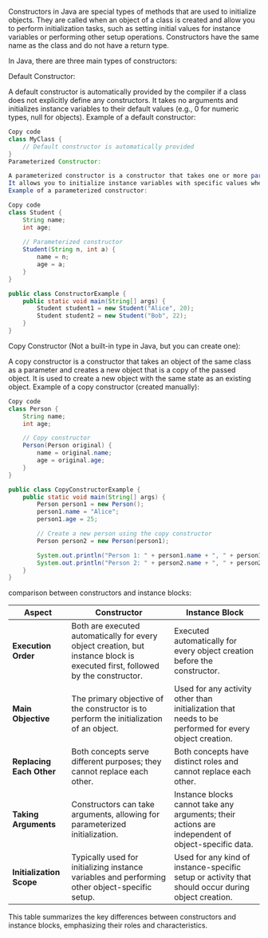Constructors in Java are special types of methods that are used to initialize objects. They are called when an object of a class is created and allow you to perform initialization tasks, such as setting initial values for instance variables or performing other setup operations. Constructors have the same name as the class and do not have a return type.

In Java, there are three main types of constructors:

Default Constructor:

A default constructor is automatically provided by the compiler if a class does not explicitly define any constructors.
It takes no arguments and initializes instance variables to their default values (e.g., 0 for numeric types, null for objects).
Example of a default constructor:

```java
Copy code
class MyClass {
    // Default constructor is automatically provided
}
Parameterized Constructor:

A parameterized constructor is a constructor that takes one or more parameters (arguments).
It allows you to initialize instance variables with specific values when an object is created.
Example of a parameterized constructor:
```
```java
Copy code
class Student {
    String name;
    int age;
    
    // Parameterized constructor
    Student(String n, int a) {
        name = n;
        age = a;
    }
}

public class ConstructorExample {
    public static void main(String[] args) {
        Student student1 = new Student("Alice", 20);
        Student student2 = new Student("Bob", 22);
    }
}
```
Copy Constructor (Not a built-in type in Java, but you can create one):

A copy constructor is a constructor that takes an object of the same class as a parameter and creates a new object that is a copy of the passed object.
It is used to create a new object with the same state as an existing object.
Example of a copy constructor (created manually):

```java
Copy code
class Person {
    String name;
    int age;

    // Copy constructor
    Person(Person original) {
        name = original.name;
        age = original.age;
    }
}

public class CopyConstructorExample {
    public static void main(String[] args) {
        Person person1 = new Person();
        person1.name = "Alice";
        person1.age = 25;

        // Create a new person using the copy constructor
        Person person2 = new Person(person1);

        System.out.println("Person 1: " + person1.name + ", " + person1.age);
        System.out.println("Person 2: " + person2.name + ", " + person2.age);
    }
}
```
 comparison between constructors and instance blocks:

| Aspect                                          | Constructor                                       | Instance Block                                      |
|-------------------------------------------------|---------------------------------------------------|-----------------------------------------------------|
| **Execution Order**                             | Both are executed automatically for every object creation, but instance block is executed first, followed by the constructor. | Executed automatically for every object creation before the constructor. |
| **Main Objective**                              | The primary objective of the constructor is to perform the initialization of an object. | Used for any activity other than initialization that needs to be performed for every object creation. |
| **Replacing Each Other**                        | Both concepts serve different purposes; they cannot replace each other. | Both concepts have distinct roles and cannot replace each other. |
| **Taking Arguments**                            | Constructors can take arguments, allowing for parameterized initialization. | Instance blocks cannot take any arguments; their actions are independent of object-specific data. |
| **Initialization Scope**                       | Typically used for initializing instance variables and performing other object-specific setup. | Used for any kind of instance-specific setup or activity that should occur during object creation. |

This table summarizes the key differences between constructors and instance blocks, emphasizing their roles and characteristics.